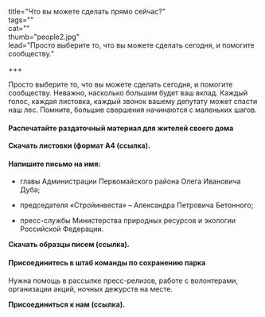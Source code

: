 title="Что вы можете сделать прямо сейчас?"  
tags=""  
cat=""  
thumb="people2.jpg"  
lead="Просто выберите то, что вы можете сделать сегодня, и помогите сообществу."  

+++

Просто выберите то, что вы можете сделать сегодня, и помогите сообществу. Неважно, насколько большим будет ваш вклад. Каждый голос, каждая листовка, каждый звонок вашему депутату может спасти наш лес. Помните, большие свершения начинаются с маленьких шагов.

#### Распечатайте раздаточный материал для жителей своего дома

**Скачать листовки (формат А4 (ссылка).**

#### Напишите письмо на имя:

* главы Администрации Первомайского района Олега Ивановича Дуба;

* председателя «Cтройинвеста» – Александра Петровича Бетонного;

* пресс-службы Министерства природных ресурсов и экологии Российской Федерации.

**Скачать образцы писем (ссылка).**

#### Присоединитесь в штаб команды по сохранению парка

Нужна помощь в рассылке пресс-релизов, работе с волонтерами, организации акций, ночных дежурств на месте.

**Присоединиться к нам (ссылка).**
